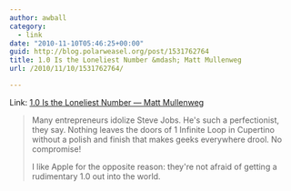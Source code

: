 ```yaml
---
author: awball
category:
  - link
date: "2010-11-10T05:46:25+00:00"
guid: http://blog.polarweasel.org/post/1531762764
title: 1.0 Is the Loneliest Number &mdash; Matt Mullenweg
url: /2010/11/10/1531762764/

---
```

Link: [1.0 Is the Loneliest Number &mdash; Matt Mullenweg](http://ma.tt/2010/11/one-point-oh/)

> Many entrepreneurs idolize Steve Jobs. He's such a perfectionist, they say. Nothing leaves the doors of 1 Infinite Loop in Cupertino without a polish and finish that makes geeks everywhere drool. No compromise!
>
> I like Apple for the opposite reason: they're not afraid of getting a rudimentary 1.0 out into the world.
